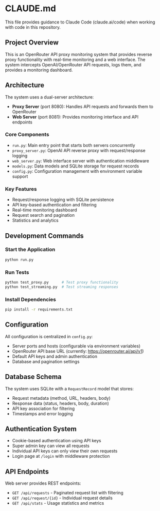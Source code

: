 # CLAUDE.md

This file provides guidance to Claude Code (claude.ai/code) when working with code in this repository.

## Project Overview

This is an OpenRouter API proxy monitoring system that provides reverse proxy functionality with real-time monitoring and a web interface. The system intercepts OpenAI/OpenRouter API requests, logs them, and provides a monitoring dashboard.

## Architecture

The system uses a dual-server architecture:
- **Proxy Server** (port 8080): Handles API requests and forwards them to OpenRouter
- **Web Server** (port 8081): Provides monitoring interface and API endpoints

### Core Components

- `run.py`: Main entry point that starts both servers concurrently
- `proxy_server.py`: OpenAI API reverse proxy with request/response logging
- `web_server.py`: Web interface server with authentication middleware
- `models.py`: Data models and SQLite storage for request records
- `config.py`: Configuration management with environment variable support

### Key Features

- Request/response logging with SQLite persistence
- API key-based authentication and filtering
- Real-time monitoring dashboard
- Request search and pagination
- Statistics and analytics

## Development Commands

### Start the Application
```bash
python run.py
```

### Run Tests
```bash
python test_proxy.py      # Test proxy functionality
python test_streaming.py  # Test streaming responses
```

### Install Dependencies
```bash
pip install -r requirements.txt
```

## Configuration

All configuration is centralized in `config.py`:
- Server ports and hosts (configurable via environment variables)
- OpenRouter API base URL (currently: https://openrouter.ai/api/v1)
- Default API keys and admin authentication
- Database and pagination settings

## Database Schema

The system uses SQLite with a `RequestRecord` model that stores:
- Request metadata (method, URL, headers, body)
- Response data (status, headers, body, duration)
- API key association for filtering
- Timestamps and error logging

## Authentication System

- Cookie-based authentication using API keys
- Super admin key can view all requests
- Individual API keys can only view their own requests
- Login page at `/login` with middleware protection

## API Endpoints

Web server provides REST endpoints:
- `GET /api/requests` - Paginated request list with filtering
- `GET /api/request/{id}` - Individual request details
- `GET /api/stats` - Usage statistics and metrics